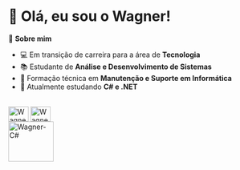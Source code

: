 # 👋 Olá, eu sou o Wagner!

🎯 **Sobre mim**  
- 💻 Em transição de carreira para a área de **Tecnologia**  
- 📚 Estudante de **Análise e Desenvolvimento de Sistemas**  
- 🔧 Formação técnica em **Manutenção e Suporte em Informática**  
- 🌱 Atualmente estudando **C# e .NET**


<div style="display: inline_block "><br>
  
  <img align="center" alt="Wagner-C#" height="30" width="40" src="https://cdn.jsdelivr.net/gh/devicons/devicon@latest/icons/csharp/csharp-original.svg" />
  <img align="center" alt="Wagner-C#" height="30" width="40" src="https://cdn.jsdelivr.net/gh/devicons/devicon@latest/icons/dot-net/dot-net-original-wordmark.svg" />

</div>

<div>
  <a href="https://www.linkedin.com/in/wagner-tadatochi" target="_blank">
    <img align="center" alt="Wagner-C#" height="80" width="90" src="https://cdn.jsdelivr.net/gh/devicons/devicon@latest/icons/linkedin/linkedin-original-wordmark.svg" />
  </a>
</div>
